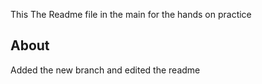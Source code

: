 This The Readme file in the main for the hands on practice
## About
Added the new branch and edited the readme
